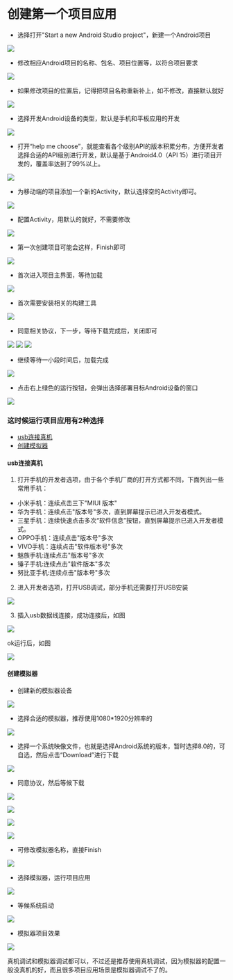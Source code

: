 # 创建第一个项目应用

* 选择打开"Start a new Android Studio project"，新建一个Android项目
  
![](https://brian-1258565516.cos.ap-guangzhou.myqcloud.com/img/启动一个新的项目.png)

* 修改相应Android项目的名称、包名、项目位置等，以符合项目要求
  
![](https://brian-1258565516.cos.ap-guangzhou.myqcloud.com/img/创建新的android项目1.png)
* 如果修改项目的位置后，记得把项目名称重新补上，如不修改，直接默认就好 

![](https://brian-1258565516.cos.ap-guangzhou.myqcloud.com/img/补上项目名称.png)

* 选择开发Android设备的类型，默认是手机和平板应用的开发
  
![](https://brian-1258565516.cos.ap-guangzhou.myqcloud.com/img/适配Android设备.png)
* 打开“help me choose”，就能查看各个级别API的版本积累分布，方便开发者选择合适的API级别进行开发，默认是基于Android4.0（API 15）进行项目开发的，覆盖率达到了99%以上。
  
![](https://brian-1258565516.cos.ap-guangzhou.myqcloud.com/img/版本分布.png)
* 为移动端的项目添加一个新的Activity，默认选择空的Activity即可。
  
![](https://brian-1258565516.cos.ap-guangzhou.myqcloud.com/img/添加新的Activity.png)
* 配置Activity，用默认的就好，不需要修改
  
![](https://brian-1258565516.cos.ap-guangzhou.myqcloud.com/img/配置Activity.png)
* 第一次创建项目可能会这样，Finish即可
  
![](https://brian-1258565516.cos.ap-guangzhou.myqcloud.com/img/ComponentInstaller.png)
* 首次进入项目主界面，等待加载
  
![](https://brian-1258565516.cos.ap-guangzhou.myqcloud.com/img/首次进入AS界面.png)
* 首次需要安装相关的构建工具
  
![](https://brian-1258565516.cos.ap-guangzhou.myqcloud.com/img/首次安装构建工具.png)
* 同意相关协议，下一步，等待下载完成后，关闭即可
  
![](https://brian-1258565516.cos.ap-guangzhou.myqcloud.com/img/同意协议.png)
![](https://brian-1258565516.cos.ap-guangzhou.myqcloud.com/img/等待下载安装.png)
![](https://brian-1258565516.cos.ap-guangzhou.myqcloud.com/img/下载完成后关闭.png)
* 继续等待一小段时间后，加载完成
  
![](https://brian-1258565516.cos.ap-guangzhou.myqcloud.com/img/项目主页加载完成.png)
* 点击右上绿色的运行按钮，会弹出选择部署目标Android设备的窗口
  
![](https://brian-1258565516.cos.ap-guangzhou.myqcloud.com/img/项目主页加载完成1.png)
### 这时候运行项目应用有2种选择
* [usb连接真机](#usb连接真机)
* [创建模拟器](#创建模拟器) 
#### usb连接真机
1. 打开手机的开发者选项，由于各个手机厂商的打开方式都不同，下面列出一些常用手机：
* 小米手机：连续点击三下"MIUI 版本"
* 华为手机：连续点击"版本号"多次，直到屏幕提示已进入开发者模式。
* 三星手机：连续快速点击多次“软件信息”按钮，直到屏幕提示已进入开发者模式。
* OPPO手机：连续点击"版本号"多次
* VIVO手机：连续点击"软件版本号"多次
* 魅族手机:连续点击"版本号"多次
* 锤子手机:连续点击"软件版本"多次
* 努比亚手机:连续点击"版本号"多次

2. 进入开发者选项，打开USB调试，部分手机还需要打开USB安装
   
![](https://brian-1258565516.cos.ap-guangzhou.myqcloud.com/img/开发者选项1.png)


3. 插入usb数据线连接，成功连接后，如图

![](https://brian-1258565516.cos.ap-guangzhou.myqcloud.com/img/成功连接手机.png)

ok运行后，如图

![](https://brian-1258565516.cos.ap-guangzhou.myqcloud.com/img/项目效果.png)


#### 创建模拟器
* 创建新的模拟器设备

![](https://brian-1258565516.cos.ap-guangzhou.myqcloud.com/img/创建新的模拟器设备.png)

* 选择合适的模拟器，推荐使用1080*1920分辨率的
  
![](https://brian-1258565516.cos.ap-guangzhou.myqcloud.com/img/选择模拟器.png)

* 选择一个系统映像文件，也就是选择Android系统的版本，暂时选择8.0的，可自选，然后点击“Download”进行下载
  
![](https://brian-1258565516.cos.ap-guangzhou.myqcloud.com/img/选择系统映像文件.png)

* 同意协议，然后等候下载

![](https://brian-1258565516.cos.ap-guangzhou.myqcloud.com/img/系统同意协议.png)

![](https://brian-1258565516.cos.ap-guangzhou.myqcloud.com/img/等候下载.png)

![](https://brian-1258565516.cos.ap-guangzhou.myqcloud.com/img/下载完成.png)

![](https://brian-1258565516.cos.ap-guangzhou.myqcloud.com/img/模拟器下一步.png)

* 可修改模拟器名称，直接Finish

![](https://brian-1258565516.cos.ap-guangzhou.myqcloud.com/img/可修改模拟器名称.png)

* 选择模拟器，运行项目应用

![](https://brian-1258565516.cos.ap-guangzhou.myqcloud.com/img/运行模拟器.png)

* 等候系统启动

![](https://brian-1258565516.cos.ap-guangzhou.myqcloud.com/img/等候启动系统.png)

* 模拟器项目效果

![](https://brian-1258565516.cos.ap-guangzhou.myqcloud.com/img/模拟器的项目效果.png)

真机调试和模拟器调试都可以，不过还是推荐使用真机调试，因为模拟器的配置一般没真机的好，而且很多项目应用场景是模拟器调试不了的。

